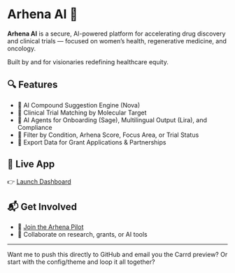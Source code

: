# Arhena AI 🧬

**Arhena AI** is a secure, AI-powered platform for accelerating drug discovery and clinical trials — focused on women’s health, regenerative medicine, and oncology.

Built by and for visionaries redefining healthcare equity.

## 🔍 Features
- 🎯 AI Compound Suggestion Engine (Nova)
- 🧪 Clinical Trial Matching by Molecular Target
- 🧠 AI Agents for Onboarding (Sage), Multilingual Output (Lira), and Compliance
- 🧬 Filter by Condition, Arhena Score, Focus Area, or Trial Status
- 🧾 Export Data for Grant Applications & Partnerships

## 🚀 Live App
👉 [Launch Dashboard](https://arhena-ai-2yuwuc8vnjwyoq2dezab7y.streamlit.app)

## 📬 Get Involved
- 💌 [Join the Arhena Pilot](#)
- 🧠 Collaborate on research, grants, or AI tools

---

Want me to push this directly to GitHub and email you the Carrd preview? Or start with the config/theme and loop it all together?
